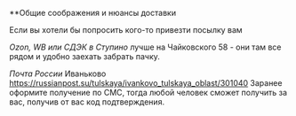 **Общие соображения и нюансы доставки


Если вы хотели бы попросить кого-то привезти посылку вам

*Ozon, WB или СДЭК в Ступино*
лучше на Чайковского 58 - они там все рядом и удобно заехать забрать пачку.


*Почта России*
Иваньково https://russianpost.su/tulskaya/ivankovo_tulskaya_oblast/301040
Заранее оформите получение по СМС, тогда любой человек сможет получить за вас, получив от вас код подтверждения.



